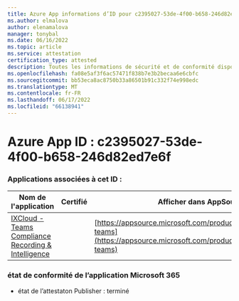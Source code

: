 ```yaml
---
title: Azure App informations d’ID pour c2395027-53de-4f00-b658-246d82ed7e6f
ms.author: elmalova
author: elenamalova
manager: tonybal
ms.date: 06/16/2022
ms.topic: article
ms.service: attestation
certification_type: attested
description: Toutes les informations de sécurité et de conformité disponibles pour c2395027-53de-4f00-b658-246d82ed7e6f.
ms.openlocfilehash: fa08e5af3f6ac57471f838b7e3b2becaa6e6cbfc
ms.sourcegitcommit: bb53eca8ac8750b33a86501b91c332f74e998edc
ms.translationtype: MT
ms.contentlocale: fr-FR
ms.lasthandoff: 06/17/2022
ms.locfileid: "66138941"
---
```

# <a name="azure-app-id-c2395027-53de-4f00-b658-246d82ed7e6f"></a>Azure App ID : c2395027-53de-4f00-b658-246d82ed7e6f


### <a name="apps-associated-with-this-id"></a>Applications associées à cet ID :
| **Nom de l'application** | **Certifié** | **Afficher dans AppSource** |
|--------------|---------------|-----------------------|
| [IXCloud - Teams Compliance Recording &amp; Intelligence](../forward/numonix.nmx-teams.md) |  | [https://appsource.microsoft.com/product/office/numonix.nmx-teams](https://appsource.microsoft.com/product/office/numonix.nmx-teams) |

### <a name="microsoft-365-app-compliance-status"></a>état de conformité de l’application Microsoft 365
- état de l’attestaton Publisher : terminé
